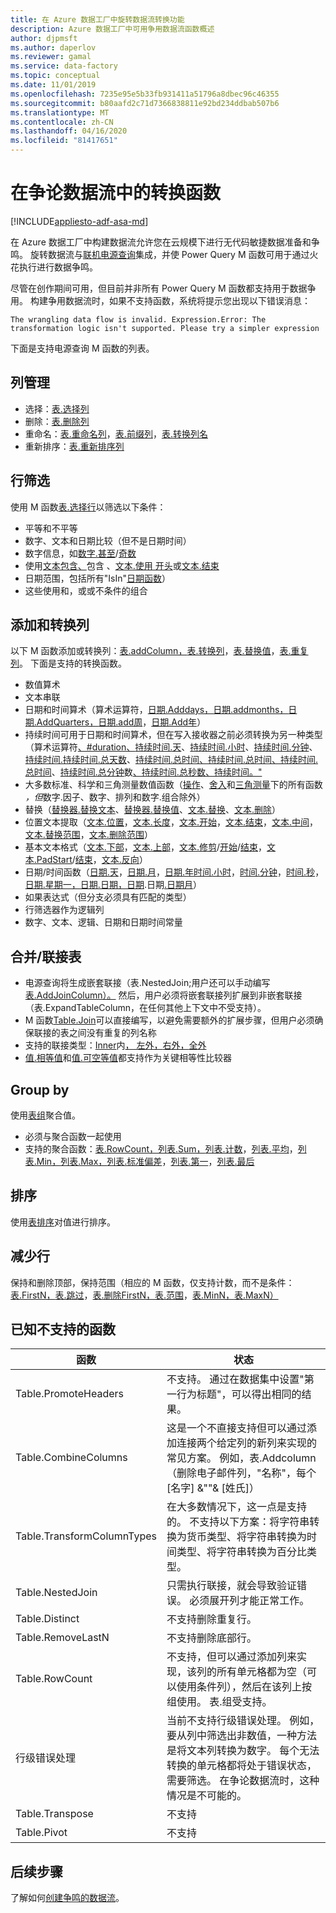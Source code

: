 ```yaml
---
title: 在 Azure 数据工厂中旋转数据流转换功能
description: Azure 数据工厂中可用争用数据流函数概述
author: djpmsft
ms.author: daperlov
ms.reviewer: gamal
ms.service: data-factory
ms.topic: conceptual
ms.date: 11/01/2019
ms.openlocfilehash: 7235e95e5b33fb931411a51796a8dbec96c46355
ms.sourcegitcommit: b80aafd2c71d7366838811e92bd234ddbab507b6
ms.translationtype: MT
ms.contentlocale: zh-CN
ms.lasthandoff: 04/16/2020
ms.locfileid: "81417651"
---
```

# <a name="transformation-functions-in-wrangling-data-flow"></a>在争论数据流中的转换函数

[!INCLUDE[appliesto-adf-asa-md](includes/appliesto-adf-asa-md.md)]

在 Azure 数据工厂中构建数据流允许您在云规模下进行无代码敏捷数据准备和争鸣。 旋转数据流与[联机电源查询](https://docs.microsoft.com/powerquery-m/power-query-m-reference)集成，并使 Power Query M 函数可用于通过火花执行进行数据争鸣。 

尽管在创作期间可用，但目前并非所有 Power Query M 函数都支持用于数据争用。 构建争用数据流时，如果不支持函数，系统将提示您出现以下错误消息：

`The wrangling data flow is invalid. Expression.Error: The transformation logic isn't supported. Please try a simpler expression`

下面是支持电源查询 M 函数的列表。

## <a name="column-management"></a>列管理

* 选择：[表.选择列](https://docs.microsoft.com/powerquery-m/table-selectcolumns)
* 删除：[表.删除列](https://docs.microsoft.com/powerquery-m/table-removecolumns)
* 重命名：[表.重命名列](https://docs.microsoft.com/powerquery-m/table-renamecolumns)，[表.前缀列](https://docs.microsoft.com/powerquery-m/table-prefixcolumns)，[表.转换列名](https://docs.microsoft.com/powerquery-m/table-transformcolumnnames)
* 重新排序：[表.重新排序列](https://docs.microsoft.com/powerquery-m/table-reordercolumns)

## <a name="row-filtering"></a>行筛选

使用 M 函数[表.选择行](https://docs.microsoft.com/powerquery-m/table-selectrows)以筛选以下条件：

* 平等和不平等
* 数字、文本和日期比较（但不是日期时间）
* 数字信息，如[数字.甚至](https://docs.microsoft.com/powerquery-m/number-iseven)/[奇数](https://docs.microsoft.com/powerquery-m/number-iseven)
* 使用[文本包含、](https://docs.microsoft.com/powerquery-m/text-contains)包含 、[文本.使用 开头](https://docs.microsoft.com/powerquery-m/text-startswith)或[文本.结束](https://docs.microsoft.com/powerquery-m/text-endswith)
* 日期范围，包括所有"IsIn"[日期函数](https://docs.microsoft.com/powerquery-m/date-functions)） 
* 这些使用和，或或不条件的组合

## <a name="adding-and-transforming-columns"></a>添加和转换列

以下 M 函数添加或转换列：[表.addColumn，](https://docs.microsoft.com/powerquery-m/table-addcolumn)[表.转换列](https://docs.microsoft.com/powerquery-m/table-transformcolumns)，[表.替换值](https://docs.microsoft.com/powerquery-m/table-replacevalue)，[表.重复列](https://docs.microsoft.com/powerquery-m/table-duplicatecolumn)。 下面是支持的转换函数。

* 数值算术
* 文本串联
* 日期和时间算术（算术运算符，[日期.Adddays，](https://docs.microsoft.com/powerquery-m/date-adddays)[日期.addmonths，](https://docs.microsoft.com/powerquery-m/date-addmonths)[日期.AddQuarters，](https://docs.microsoft.com/powerquery-m/date-addquarters)[日期.add周](https://docs.microsoft.com/powerquery-m/date-addweeks)，[日期.Add年](https://docs.microsoft.com/powerquery-m/date-addyears)）
* 持续时间可用于日期和时间算术，但在写入接收器之前必须转换为另一种类型（算术运算符[、#duration、](https://docs.microsoft.com/powerquery-m/sharpduration)[持续时间.天](https://docs.microsoft.com/powerquery-m/duration-days)、[持续时间.小时](https://docs.microsoft.com/powerquery-m/duration-hours)、[持续时间.分钟](https://docs.microsoft.com/powerquery-m/duration-minutes)、[持续时间.持续时间](https://docs.microsoft.com/powerquery-m/duration-seconds)[.总天数](https://docs.microsoft.com/powerquery-m/duration-totaldays)、[持续时间.总时间、持续时间.总时间、持续时间.总时间](https://docs.microsoft.com/powerquery-m/duration-totalhours)、[持续时间.总分钟](https://docs.microsoft.com/powerquery-m/duration-totalminutes)数[、持续时间.总秒数、持续时间。"](https://docs.microsoft.com/powerquery-m/duration-totalseconds)    
* 大多数标准、科学和三角测量数值函数（[操作](https://docs.microsoft.com/powerquery-m/number-functions#operations)、[舍入](https://docs.microsoft.com/powerquery-m/number-functions#rounding)和[三角测量](https://docs.microsoft.com/powerquery-m/number-functions#trigonometry)下的所有函数 *，但*数字.因子、数字、排列和数字.组合除外）
* 替换（[替换器.替换文本](https://docs.microsoft.com/powerquery-m/replacer-replacetext)、[替换器.替换值](https://docs.microsoft.com/powerquery-m/replacer-replacevalue)、[文本.替换](https://docs.microsoft.com/powerquery-m/text-replace)、[文本.删除](https://docs.microsoft.com/powerquery-m/text-remove)）
* 位置文本提取（[文本.位置](https://docs.microsoft.com/powerquery-m/text-positionof)，[文本.长度](https://docs.microsoft.com/powerquery-m/text-length)，[文本.开始](https://docs.microsoft.com/powerquery-m/text-start)，[文本.结束](https://docs.microsoft.com/powerquery-m/text-end)，[文本.中间](https://docs.microsoft.com/powerquery-m/text-middle)，[文本.替换范围](https://docs.microsoft.com/powerquery-m/text-replacerange)，[文本.删除范围](https://docs.microsoft.com/powerquery-m/text-removerange)）
* 基本文本格式（[文本.下部](https://docs.microsoft.com/powerquery-m/text-lower)，[文本.上部](https://docs.microsoft.com/powerquery-m/text-upper)，[文本.修剪](https://docs.microsoft.com/powerquery-m/text-trim)/[开始](https://docs.microsoft.com/powerquery-m/text-trimstart)/[结束](https://docs.microsoft.com/powerquery-m/text-trimend)，[文本.PadStart](https://docs.microsoft.com/powerquery-m/text-padstart)/[结束](https://docs.microsoft.com/powerquery-m/text-padend)，[文本.反向](https://docs.microsoft.com/powerquery-m/text-reverse)）
* 日期/时间函数（[日期.天](https://docs.microsoft.com/powerquery-m/date-day)，[日期.月](https://docs.microsoft.com/powerquery-m/date-month)，[日期.年](https://docs.microsoft.com/powerquery-m/date-year)[时间.小时](https://docs.microsoft.com/powerquery-m/time-hour)，[时间.分钟](https://docs.microsoft.com/powerquery-m/time-minute)，[时间.秒](https://docs.microsoft.com/powerquery-m/time-second)，[日期.星期一，](https://docs.microsoft.com/powerquery-m/date-dayofweek)[日期.日期，日期](https://docs.microsoft.com/powerquery-m/date-dayofyear).日期[.日期月](https://docs.microsoft.com/powerquery-m/date-daysinmonth)）
* 如果表达式（但分支必须具有匹配的类型）
* 行筛选器作为逻辑列
* 数字、文本、逻辑、日期和日期时间常量

<a name="mergingjoining-tables"></a>合并/联接表
----------------------
* 电源查询将生成嵌套联接（表.NestedJoin;用户还可以手动编写[表.AddJoinColumn）。](https://docs.microsoft.com/powerquery-m/table-addjoincolumn)
    然后，用户必须将嵌套联接列扩展到非嵌套联接（表.ExpandTableColumn，在任何其他上下文中不受支持）。
* M 函数[Table.Join](https://docs.microsoft.com/powerquery-m/table-join)可以直接编写，以避免需要额外的扩展步骤，但用户必须确保联接的表之间没有重复的列名称
* 支持的联接类型：[Inner](https://docs.microsoft.com/powerquery-m/joinkind-inner)内[， 左外，](https://docs.microsoft.com/powerquery-m/joinkind-leftouter)[右外，](https://docs.microsoft.com/powerquery-m/joinkind-rightouter)[全外](https://docs.microsoft.com/powerquery-m/joinkind-fullouter)
* [值.相等值](https://docs.microsoft.com/powerquery-m/value-equals)和[值.可空等值](https://docs.microsoft.com/powerquery-m/value-nullableequals)都支持作为关键相等性比较器

## <a name="group-by"></a>Group by

使用[表组](https://docs.microsoft.com/powerquery-m/table-group)聚合值。
* 必须与聚合函数一起使用
* 支持的聚合函数：[表.RowCount，](https://docs.microsoft.com/powerquery-m/table-rowcount)[列表.Sum，](https://docs.microsoft.com/powerquery-m/list-sum)[列表.计数](https://docs.microsoft.com/powerquery-m/list-count)，[列表.平均](https://docs.microsoft.com/powerquery-m/list-average)，[列表.Min，](https://docs.microsoft.com/powerquery-m/list-min)[列表.Max，](https://docs.microsoft.com/powerquery-m/list-max)[列表.标准偏差](https://docs.microsoft.com/powerquery-m/list-standarddeviation)，[列表.第一](https://docs.microsoft.com/powerquery-m/list-first)，[列表.最后](https://docs.microsoft.com/powerquery-m/list-last)

## <a name="sorting"></a>排序

使用[表排序](https://docs.microsoft.com/powerquery-m/table-sort)对值进行排序。

## <a name="reducing-rows"></a>减少行

保持和删除顶部，保持范围（相应的 M 函数，仅支持计数，而不是条件：[表.FirstN，](https://docs.microsoft.com/powerquery-m/table-firstn)[表.跳过](https://docs.microsoft.com/powerquery-m/table-skip)，[表.删除FirstN，](https://docs.microsoft.com/powerquery-m/table-removefirstn)[表.范围](https://docs.microsoft.com/powerquery-m/table-range)，[表.MinN，](https://docs.microsoft.com/powerquery-m/table-minn)[表.MaxN）](https://docs.microsoft.com/powerquery-m/table-maxn)

## <a name="known-unsupported-functions"></a>已知不支持的函数

| 函数 | 状态 |
| -- | -- |
| Table.PromoteHeaders | 不支持。 通过在数据集中设置"第一行为标题"，可以得出相同的结果。 |
| Table.CombineColumns | 这是一个不直接支持但可以通过添加连接两个给定列的新列来实现的常见方案。  例如，表.Addcolumn（删除电子邮件列，"名称"，每个 [名字] &""& [姓氏]） |
| Table.TransformColumnTypes | 在大多数情况下，这一点是支持的。 不支持以下方案：将字符串转换为货币类型、将字符串转换为时间类型、将字符串转换为百分比类型。 |
| Table.NestedJoin | 只需执行联接，就会导致验证错误。 必须展开列才能正常工作。 |
| Table.Distinct | 不支持删除重复行。 |
| Table.RemoveLastN | 不支持删除底部行。 |
| Table.RowCount | 不支持，但可以通过添加列来实现，该列的所有单元格都为空（可以使用条件列），然后在该列上按组使用。 表.组受支持。 | 
| 行级错误处理 | 当前不支持行级错误处理。 例如，要从列中筛选出非数值，一种方法是将文本列转换为数字。 每个无法转换的单元格都将处于错误状态，需要筛选。 在争论数据流时，这种情况是不可能的。 |
| Table.Transpose | 不支持 |
| Table.Pivot | 不支持 |

## <a name="next-steps"></a>后续步骤

了解如何[创建争鸣的数据流](wrangling-data-flow-tutorial.md)。